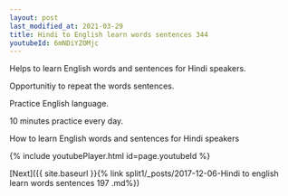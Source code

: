 ```yaml
---
layout: post
last_modified_at: 2021-03-29
title: Hindi to English learn words sentences 344 
youtubeId: 6mNDiYZOMjc
---
```

 
 
Helps to learn English words and sentences for Hindi speakers.

Opportunitiy to repeat the words sentences. 

Practice English language. 
 
10 minutes practice every day. 
 
How to learn English words and sentences for Hindi speakers 
 
{% include youtubePlayer.html id=page.youtubeId %}
 
 
[Next]({{ site.baseurl }}{% link  split1/_posts/2017-12-06-Hindi to english learn words sentences 197 .md%})
 
